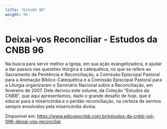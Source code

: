 ```yaml
---
title: "Estudo 96"
weight: 96
---
```

# Deixai-vos Reconciliar - Estudos da CNBB 96

Na busca para servir melhor a Igreja, em sua ação evangelizadora, e ajudar a dar passos nas questões litúrgica e catequética, no que se refere ao Sacramento da Penitência e Reconciliação, a Comissão Episcopal Pastoral para a Animação Bíblico-Catequética e a Comissão Episcopal Pastoral para a Liturgia organizaram o Seminário Nacional sobre a Reconciliação, em fevereiro de 2007. Dele derivou este volume, da Coleção "Estudos da CNBB", que aqui apresentamos, dado o grande desafio de hoje, que é educar para a misericórdia e o perdão reconciliação, na certeza de sermos sempre envolvidos pela misericórdia divina.

Disponível em: https://www.edicoescnbb.com.br/estudos-da-cnbb-vol-096-deixai-vos-reconciliar
